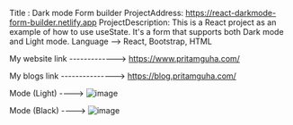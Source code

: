 Title : Dark mode Form builder
ProjectAddress: https://react-darkmode-form-builder.netlify.app
ProjectDescription: This is a React project as an example of how to use useState. It's a form that supports both Dark mode and Light mode.
Language --> React, Bootstrap, HTML

My website link ------------->
https://www.pritamguha.com/

My blogs link --------------->
https://blog.pritamguha.com/

Mode (Light) ----> 
![image](https://github.com/CupOfSolution/React-Dark-Mode-Form/assets/71080574/d1110772-f1b1-452c-b408-b3c56dbc6a68)

Mode (Black) ---->
![image](https://github.com/CupOfSolution/React-Dark-Mode-Form/assets/71080574/03ad8390-e640-49b2-be69-9390b7aa1549)
